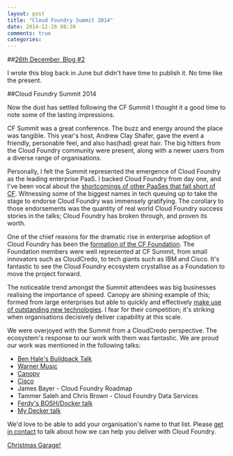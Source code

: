```yaml
---
layout: post
title: "Cloud Foundry Summit 2014"
date: 2014-12-26 08:39
comments: true
categories: 
---
```


##[26th December, Blog #2](http://blog.hatofmonkeys.com/blog/2014/12/25/the-twelve-blogs-of-christmas/)

I wrote this blog back in June but didn't have time to publish it. No time like the present.

##Cloud Foundry Summit 2014

Now the dust has settled following the CF Summit I thought it a good time to note some of the lasting impressions.

CF Summit was a great conference. The buzz and energy around the place was tangible. This year's host, Andrew Clay Shafer, gave the event a friendly, personable feel, and also has(had) great hair. The big hitters from the Cloud Foundry community were present, along with a newer users from a diverse range of organisations.  

Personally, I felt the Summit represented the emergence of Cloud Foundry as the leading enterprise PaaS. I backed Cloud Foundry from day one, and I've been vocal about the [shortcomings of other PaaSes that fall short of CF](http://blog.hatofmonkeys.com/blog/2013/06/30/when-to-pass-on-a-paas/). Witnessing some of the biggest names in tech queuing up to take the stage to endorse Cloud Foundry was immensely gratifying. The corollary to those endorsements was the quantity of real world Cloud Foundry success stories in the talks; Cloud Foundry has broken through, and proven its worth.

One of the chief reasons for the dramatic rise in enterprise adoption of Cloud Foundry has been the [formation of the CF Foundation](http://www.cloudcredo.com/cloudcredo-joins-the-cloud-foundry-foundation/). The Foundation members were well represented at CF Summit, from small innovators such as CloudCredo, to tech giants such as IBM and Cisco. It's fantastic to see the Cloud Foundry ecosystem crystallise as a Foundation to move the project forward. 

The noticeable trend amongst the Summit attendees was big businesses realising the importance of speed. Canopy are shining example of this; formed from large enterprises but able to quickly and effectively [make use of outstanding new technologies](http://canopy-cloud.com/). I fear for their competition; it's striking when organisations decisively deliver capability at this scale.

We were overjoyed with the Summit from a CloudCredo perspective. The ecosystem's response to our work with them was fantastic. We are proud our work was mentioned in the following talks:

- [Ben Hale's Buildpack Talk](https://www.youtube.com/watch?v=hy_huSXghI8)
- [Warner Music](https://www.youtube.com/watch?v=eQhRl9GYGpQ)
- [Canopy](https://www.youtube.com/watch?v=YMNt6Gn3yaI)
- [Cisco](https://www.youtube.com/watch?v=2e0XgGevKhg)
- James Bayer - Cloud Foundry Roadmap
- Tammer Saleh and Chris Brown - Cloud Foundry Data Services 
- [Ferdy's BOSH/Docker talk](https://www.youtube.com/watch?v=nmapwrs2M9c)
- [My Decker talk](https://www.youtube.com/watch?v=IP0fpP_Nl4I)

We'd love to be able to add your organisation's name to that list. Please [get in contact](http://www.cloudcredo.com/contact-us/) to talk about how we can help you deliver with Cloud Foundry.

[Christmas Garage!](https://www.youtube.com/watch?v=8CFESsXwntk)